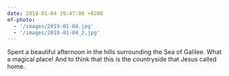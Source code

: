 ```yaml
---
date: 2019-01-04 19:47:00 +0200
mf-photo:
  - '/images/2019-01-04.jpg'
  - '/images/2019-01-04_2.jpg'
---
```


Spent a beautiful afternoon in the hills surrounding the Sea of Galilee. What a magical place! And to think that this is the countryside that Jesus called home.
